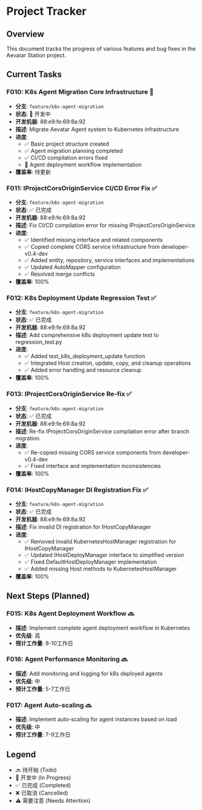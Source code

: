 # Project Tracker

## Overview
This document tracks the progress of various features and bug fixes in the Aevatar Station project.

## Current Tasks

### F010: K8s Agent Migration Core Infrastructure 🚧
- **分支**: `feature/k8s-agent-migration`
- **状态**: 🚧 开发中
- **开发机器**: 88:e9:fe:69:8a:92
- **描述**: Migrate Aevatar Agent system to Kubernetes infrastructure
- **进度**: 
  - ✅ Basic project structure created
  - ✅ Agent migration planning completed
  - ✅ CI/CD compilation errors fixed
  - 🚧 Agent deployment workflow implementation
- **覆盖率**: 待更新

### F011: IProjectCorsOriginService CI/CD Error Fix ✅
- **分支**: `feature/k8s-agent-migration`
- **状态**: ✅ 已完成
- **开发机器**: 88:e9:fe:69:8a:92
- **描述**: Fix CI/CD compilation error for missing IProjectCorsOriginService
- **进度**: 
  - ✅ Identified missing interface and related components
  - ✅ Copied complete CORS service infrastructure from developer-v0.4-dev
  - ✅ Added entity, repository, service interfaces and implementations
  - ✅ Updated AutoMapper configuration
  - ✅ Resolved merge conflicts
- **覆盖率**: 100%

### F012: K8s Deployment Update Regression Test ✅
- **分支**: `feature/k8s-agent-migration`
- **状态**: ✅ 已完成
- **开发机器**: 88:e9:fe:69:8a:92
- **描述**: Add comprehensive k8s deployment update test to regression_test.py
- **进度**: 
  - ✅ Added test_k8s_deployment_update function
  - ✅ Integrated Host creation, update, copy, and cleanup operations
  - ✅ Added error handling and resource cleanup
- **覆盖率**: 100%

### F013: IProjectCorsOriginService Re-fix ✅
- **分支**: `feature/k8s-agent-migration`
- **状态**: ✅ 已完成
- **开发机器**: 88:e9:fe:69:8a:92
- **描述**: Re-fix IProjectCorsOriginService compilation error after branch migration
- **进度**: 
  - ✅ Re-copied missing CORS service components from developer-v0.4-dev
  - ✅ Fixed interface and implementation inconsistencies
- **覆盖率**: 100%

### F014: IHostCopyManager DI Registration Fix ✅
- **分支**: `feature/k8s-agent-migration`
- **状态**: ✅ 已完成
- **开发机器**: 88:e9:fe:69:8a:92
- **描述**: Fix invalid DI registration for IHostCopyManager
- **进度**: 
  - ✅ Removed invalid KubernetesHostManager registration for IHostCopyManager
  - ✅ Updated IHostDeployManager interface to simplified version
  - ✅ Fixed DefaultHostDeployManager implementation
  - ✅ Added missing Host methods to KubernetesHostManager
- **覆盖率**: 100%

## Next Steps (Planned)

### F015: K8s Agent Deployment Workflow 🔜
- **描述**: Implement complete agent deployment workflow in Kubernetes
- **优先级**: 高
- **预计工作量**: 8-10工作日

### F016: Agent Performance Monitoring 🔜
- **描述**: Add monitoring and logging for k8s deployed agents
- **优先级**: 中
- **预计工作量**: 5-7工作日

### F017: Agent Auto-scaling 🔜
- **描述**: Implement auto-scaling for agent instances based on load
- **优先级**: 中
- **预计工作量**: 7-9工作日

## Legend
- 🔜 待开始 (Todo)
- 🚧 开发中 (In Progress) 
- ✅ 已完成 (Completed)
- ❌ 已取消 (Cancelled)
- ⚠️ 需要注意 (Needs Attention)
